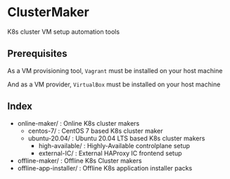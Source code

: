 # ClusterMaker
K8s cluster VM setup automation tools

## Prerequisites

As a VM provisioning tool, `Vagrant` must be installed on your host machine

And as a VM provider, `VirtualBox` must be installed on your host machine

## Index

- online-maker/ : Online K8s cluster makers
    - centos-7/ : CentOS 7 based K8s cluster maker
    - ubuntu-20.04/ : Ubuntu 20.04 LTS based K8s cluster makers
        - high-available/ : Highly-Available controlplane setup
        - external-IC/ : External HAProxy IC frontend setup
- offline-maker/ : Offline K8s Cluster makers
- offline-app-installer/ : Offline K8s application installer packs
